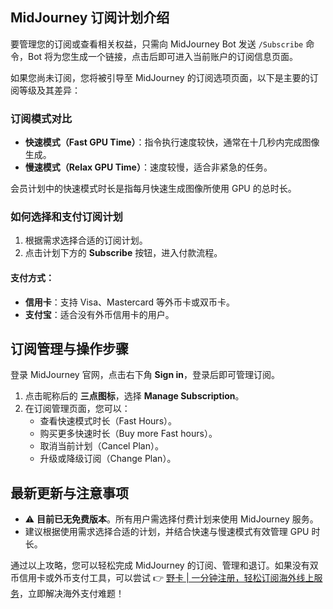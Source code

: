 ## MidJourney 订阅计划介绍

要管理您的订阅或查看相关权益，只需向 MidJourney Bot 发送 `/Subscribe` 命令，Bot 将为您生成一个链接，点击后即可进入当前账户的订阅信息页面。

如果您尚未订阅，您将被引导至 MidJourney 的订阅选项页面，以下是主要的订阅等级及其差异：

### 订阅模式对比

- **快速模式（Fast GPU Time）**：指令执行速度较快，通常在十几秒内完成图像生成。
- **慢速模式（Relax GPU Time）**：速度较慢，适合非紧急的任务。

会员计划中的快速模式时长是指每月快速生成图像所使用 GPU 的总时长。

### 如何选择和支付订阅计划

1. 根据需求选择合适的订阅计划。
2. 点击计划下方的 **Subscribe** 按钮，进入付款流程。

#### 支付方式：

- **信用卡**：支持 Visa、Mastercard 等外币卡或双币卡。
- **支付宝**：适合没有外币信用卡的用户。

## 订阅管理与操作步骤

登录 MidJourney 官网，点击右下角 **Sign in**，登录后即可管理订阅。

1. 点击昵称后的 **三点图标**，选择 **Manage Subscription**。
2. 在订阅管理页面，您可以：
   - 查看快速模式时长（Fast Hours）。
   - 购买更多快速时长（Buy more Fast hours）。
   - 取消当前计划（Cancel Plan）。
   - 升级或降级订阅（Change Plan）。

## 最新更新与注意事项

- ⚠️ **目前已无免费版本**。所有用户需选择付费计划来使用 MidJourney 服务。
- 建议根据使用需求选择合适的计划，并结合快速与慢速模式有效管理 GPU 时长。

通过以上攻略，您可以轻松完成 MidJourney 的订阅、管理和退订。如果没有双币信用卡或外币支付工具，可以尝试 👉 [野卡 | 一分钟注册，轻松订阅海外线上服务](https://bit.ly/bewildcard)，立即解决海外支付难题！